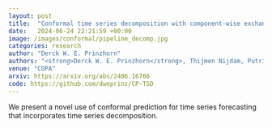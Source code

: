```yaml
---
layout: post
title:  "Conformal time series decomposition with component-wise exchangeability"
date:   2024-06-24 22:21:59 +00:00
image: /images/conformal/pipeline_decomp.jpg
categories: research
author: "Derck W. E. Prinzhorn"
authors: "<strong>Derck W. E. Prinzhorn</strong>, Thijmen Nijdam, Putri A. van der Linden, Alexander Timans"
venue: "COPA"
arxiv: https://arxiv.org/abs/2406.16766
code: https://github.com/dweprinz/CP-TSD
---
```

We present a novel use of conformal prediction for time series forecasting that incorporates time series decomposition.